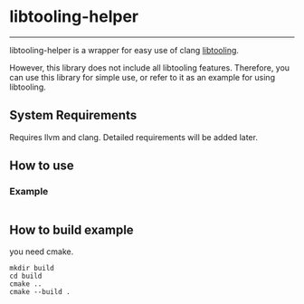 # libtooling-helper

---
libtooling-helper is a wrapper for easy use of clang [libtooling](https://clang.llvm.org/docs/LibTooling.html).

However, this library does not include all libtooling features. Therefore, you can use this library for simple use, or refer to it as an example for using libtooling.
## System Requirements
Requires llvm and clang. Detailed requirements will be added later.

## How to use


### Example
```c++
```


## How to build example
you need cmake.

```shell
mkdir build
cd build
cmake ..
cmake --build .
```
